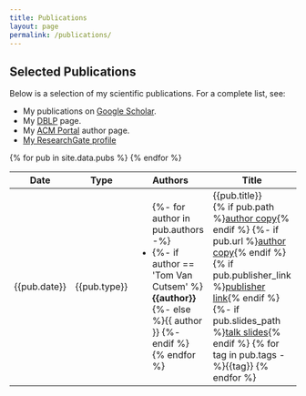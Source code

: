 ```yaml
---
title: Publications
layout: page
permalink: /publications/
---
```


## Selected Publications

Below is a selection of my scientific publications. For a complete list, see:

*   My publications on [Google Scholar](http://scholar.google.com/citations?user=jtzNCwUAAAAJ&hl=en).
*   My [DBLP](http://www.informatik.uni-trier.de/~ley/db/indices/a-tree/c/Cutsem:Tom_Van.html) page.
*   My [ACM Portal](http://portal.acm.org/author_page.cfm?id=81100203786) author page.
*   [My ResearchGate profile](https://www.researchgate.net/profile/Tom_Van_Cutsem)

<table class="table table-hover">

<colgroup>
<col width="6%" />
<col width="8%" />
<col width="18%" />
<col width="55%" />
<col width="13%" />
</colgroup>

<thead>
<tr class="header">
<th>Date</th>
<th>Type</th>
<th>Authors</th>
<th>Title</th>
<th>Venue</th>
</tr>
</thead>
<tbody>
{% for pub in site.data.pubs %}
  <tr>
    <td markdown="span">{{pub.date}}</td>
    <td markdown="span">{{pub.type}}</td>
    <td>
      <ul class="list-unstyled">      
      {%- for author in pub.authors -%}
      <li>      
      {%- if author == 'Tom Van Cutsem' %}<strong>{{author}}</strong>
      {%- else %}{{ author }}
      {%- endif %}
      </li>
      {% endfor %}
      </ul>
    </td>
    <td markdown="span">{{pub.title}}<br>
    {% if pub.path %}<a class="btn btn-info btn-xs" target="_blank" href="{{site.asseturl}}/{{pub.path}}">author copy</a>{% endif %}
    {%- if pub.url %}<a class="btn btn-info btn-xs" target="_blank" href="{{pub.url}}">author copy</a>{% endif %}
    {% if pub.publisher_link %}<a class="btn btn-warning btn-xs" target="_blank" href="{{ pub.publisher_link }}">publisher link</a>{% endif %}
    {%- if pub.slides_path %}<a class="btn btn-warning btn-xs" target="_blank" href="{{site.asseturl}}/{{ pub.slides_path }}">talk slides</a>{% endif %}
    {% for tag in pub.tags -%}<span class="btn btn-default btn-xs disabled">{{tag}}</span> {% endfor %}
    </td>
    <td markdown="span">{{pub.venue}}</td>
  </tr>
{% endfor %}
</tbody>
</table>
